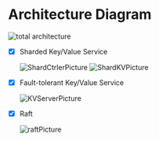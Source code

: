 # Architecture Diagram

  ![total architecture](https://user-images.githubusercontent.com/81071995/218299338-14467c02-f435-4285-81e1-0e279d5d62b1.svg)

- [x] Sharded Key/Value Service

  ![ShardCtrlerPicture](https://user-images.githubusercontent.com/81071995/218294139-5142804a-2e9f-4909-94e1-d2233d9cafec.svg)
  ![ShardKVPicture](https://user-images.githubusercontent.com/81071995/218295631-eb24f179-4dc3-4199-9165-46e1b1f0f5e5.svg)

- [x] Fault-tolerant Key/Value Service

  ![KVServerPicture](https://user-images.githubusercontent.com/81071995/218291344-2627b967-2067-477b-87c5-c2b2af9f0b54.svg)

- [x] Raft

  ![raftPicture](https://user-images.githubusercontent.com/81071995/218274391-89d15100-1d37-4128-929d-49dd21ba0e91.svg)
